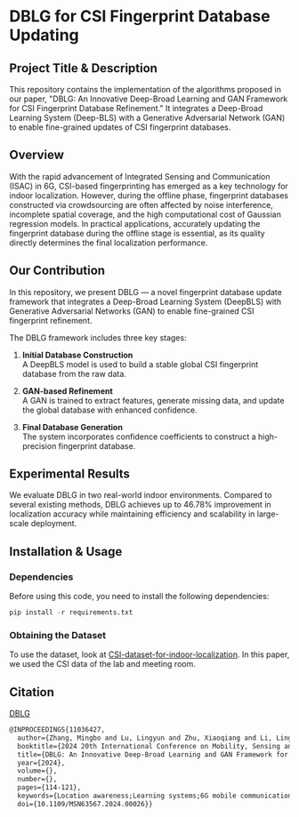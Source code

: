 # DBLG for CSI Fingerprint Database Updating

## Project Title & Description

This repository contains the implementation of the algorithms proposed in our paper, "DBLG: An Innovative Deep-Broad Learning and GAN Framework for CSI Fingerprint Database Refinement." It integrates a Deep-Broad Learning System (Deep-BLS) with a Generative Adversarial Network (GAN) to enable fine-grained updates of CSI fingerprint databases.

## Overview

With the rapid advancement of Integrated Sensing and Communication (ISAC) in 6G, CSI-based fingerprinting has emerged as a key technology for indoor localization. However, during the offline phase, fingerprint databases constructed via crowdsourcing are often affected by noise interference, incomplete spatial coverage, and the high computational cost of Gaussian regression models. In practical applications, accurately updating the fingerprint database during the offline stage is essential, as its quality directly determines the final localization performance.

## Our Contribution

In this repository, we present DBLG — a novel fingerprint database update framework that integrates a Deep-Broad Learning System (DeepBLS) with Generative Adversarial Networks (GAN) to enable fine-grained CSI fingerprint refinement.

The DBLG framework includes three key stages:

1. **Initial Database Construction**  
   A DeepBLS model is used to build a stable global CSI fingerprint database from the raw data.

2. **GAN-based Refinement**  
   A GAN is trained to extract features, generate missing data, and update the global database with enhanced confidence.

3. **Final Database Generation**  
   The system incorporates confidence coefficients to construct a high-precision fingerprint database.

## Experimental Results

We evaluate DBLG in two real-world indoor environments. Compared to several existing methods, DBLG achieves up to 46.78% improvement in localization accuracy while maintaining efficiency and scalability in large-scale deployment.

## Installation & Usage
### Dependencies
Before using this code, you need to install the following dependencies:
```python
pip install -r requirements.txt
```
### Obtaining the Dataset
To use the dataset, look at [CSI-dataset-for-indoor-localization](https://github.com/qiang5love1314/CSI-dataset-for-indoor-localization). In this paper, we used the CSI data of the lab and meeting room.

## Citation

[DBLG](https://ieeexplore.ieee.org/document/11036427)

```latex
@INPROCEEDINGS{11036427,
  author={Zhang, Mingbo and Lu, Lingyun and Zhu, Xiaoqiang and Li, Lingkun and Gao, Ruipeng},
  booktitle={2024 20th International Conference on Mobility, Sensing and Networking (MSN)}, 
  title={DBLG: An Innovative Deep-Broad Learning and GAN Framework for CSI Fingerprint Database Refinement}, 
  year={2024},
  volume={},
  number={},
  pages={114-121},
  keywords={Location awareness;Learning systems;6G mobile communication;Accuracy;Databases;Fingerprint recognition;Generative adversarial networks;Feature extraction;Robustness;Radiofrequency identification;CSI;Deep Learning;Broad Learning System;GAN},
  doi={10.1109/MSN63567.2024.00026}}
```